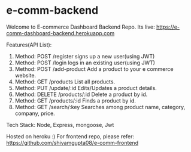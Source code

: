 # e-comm-backend
Welcome to E-commerce Dashboard Backend Repo. Its live: https://e-comm-dashboard-backend.herokuapp.com

Features(API List):

1. Method: POST /register signs up a new user(using JWT)
2. Method: POST /login logs in an existing user(using JWT)
3. Method: POST /add-product Add a product to your e commerce website.
4. Method: GET /products List all products.
5. Method: PUT /update/:id Edits/Updates a product details.
6. Method: DELETE /products/:id Delete a product by id.
7. Method: GET /products/:id Finds a product by id.
8. Method: GET /search/:key Searches among product name, category, company, price.

Tech Stack: 
Node, Express, mongoose, Jwt

Hosted on heroku :) For frontend repo, please refer: https://github.com/shivamgupta08/e-comm-frontend
